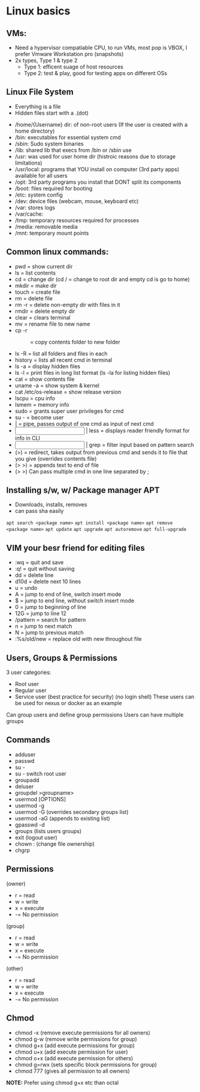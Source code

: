 # Linux basics

## VMs:

- Need a hypervisor compatiable CPU, to run VMs, most pop is VBOX, I prefer Vmware Workstation pro (snapshots)
- 2x types, Type 1 & type 2
    - Type 1: efficent suage of host resources
    - Type 2: test & play, good for testing apps on different OSs

## Linux File System

- Everything is a file
- Hidden files start with a .(dot)

* /home/{Username} dir: of non-root users (If the user is created with a home directory)
* /bin: executables for essential system cmd
* /sbin: Sudo system binaries
* /lib: shared lib that execs from /bin or /sbin use
* /usr: was used for user home dir (histroic reasons due to storage limitations)
* /usr/local: programs that YOU install on computer (3rd party apps) available for all users
* /opt: 3rd party programs you install that DONT split its components
* /boot: files required for booting
* /etc: system config
* /dev: device files (webcam, mouse, keyboard etc)
* /var: stores logs
* /var/cache:
* /tmp: temporary resources required for processes
* /media: removable media
* /mnt: temporary mount points

## Common linux commands:

* pwd = show current dir
* ls = list contents
* cd = change dir (cd / = change to root dir and empty cd is go to home)
* mkdir = make dir
* touch = create file
* rm = delete file
* rm -r = delete non-empty dir with files in it
* rmdir = delete empty dir
* clear = clears terminal
* mv <old-name> <new-name> = rename file to new name
* cp -r <dir> <new-dir> = copy contents folder to new folder
* ls -R = list all folders and files in each
* history = lists all recent cmd in terminal
* ls -a = display hidden files
* ls -l = print files in long list format (ls -la for listing hidden files)
* cat = show contents file
* uname -a = show system & kernel
* cat /etc/os-release = show release version
* lscpu = cpu info
* lsmem = memory info
* sudo = grants super user privileges for cmd
* su - <username> = become user
* | = pipe, passes output of one cmd as input of next cmd
* <input> | less = displays reader friendly format for info in CLI
* <input> | grep <pattern> = filter input based on pattern search
*  (>) = redirect, takes output from previous cmd and sends it to file that you give (overrides contents file)
* (> >) = appends text to end of file
* (> >) Can pass multiple cmd in one line separated by ;

## Installing s/w, w/ Package manager APT

- Downloads, installs, removes
- can pass sha easily

```apt search <package name>```
```apt install <package name>```
```apt remove <package name>```
```apt update```
```apt upgrade```
```apt autoremove```
```apt full-upgrade```

## VIM your besr friend for editing files

* :wq = quit and save
* :q! = quit without saving
* dd = delete line
* d10d = delete next 10 lines
* u = undo
* A = jump to end of line, switch insert mode
* $ = jump to end line, without switch insert mode
* 0 = jump to beginning of line
* 12G = jump to line 12
* /pattern = search for pattern
* n = jump to next match
* N = jump to previous match
* :%s/old/new = replace old with new throughout file

## Users, Groups & Permissions

3 user categories:

* Root user
* Regular user
* Service user (best practice for security) (no login shell) These users can be used for nexus or docker as an example

Can group users and define group permissions
Users can have multiple groups

## Commands

* adduser <username>
* passwd <username>
* su - <username>
* su - switch root user
* groupadd <groupname>
* deluser <username>
* groupdel >groupname>
* usermod [OPTIONS] <username>
* usermod -g <groupname> <username>
* usermod -G <groupname> <username> (overrides secondary groups list)
* usermod -aG <groupname> <username> (appends to existing list)
* gpasswd -d <username> <groupname>
* groups <username> (lists users groups)
* exit (logout user)
* chown <username>:<groupname> <filename> (change file ownership)
* chgrp <groupname> <filename>

## Permissions

(owner)

* r = read
* w = write
* x = execute
* -= No permission

(group)

* r = read
* w = write
* x = execute
* -= No permission

(other)

* r = read
* w = write
* x = execute
* -= No permission

## Chmod
* chmod -x <filename> (remove execute permissions for all owners)
* chmod g-w <filename> (remove write permissions for group)
* chmod g+x <filename> (add execute permissions for group)
* chmod u+x <filename> (add execute permission for user)
* chmod o+x <filename> (add execute permission for others)
* chmod g=rwx <filename> (sets specific block permissions for group)
* chmod 777 <filename> (gives all permission to all owners)

__NOTE:__ Prefer using chmod g+x etc than octal